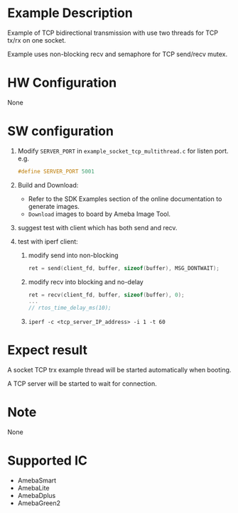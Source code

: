 # Example Description

Example of TCP bidirectional transmission with use two threads for TCP tx/rx on one socket.

Example uses non-blocking recv and semaphore for TCP send/recv mutex.

# HW Configuration

None

# SW configuration

1. Modify `SERVER_PORT` in `example_socket_tcp_multithread.c` for listen port. e.g.
	```C
	#define SERVER_PORT 5001
	```

2. Build and Download:
   * Refer to the SDK Examples section of the online documentation to generate images.
   * `Download` images to board by Ameba Image Tool.

3. suggest test with client which has both send and recv.

4. test with iperf client:
	1. modify send into non-blocking
		```C
		ret = send(client_fd, buffer, sizeof(buffer), MSG_DONTWAIT);
		```
	2. modify recv into blocking and no-delay
		```C
		ret = recv(client_fd, buffer, sizeof(buffer), 0);
		...
		// rtos_time_delay_ms(10);
		```
	3. `iperf -c <tcp_server_IP_address> -i 1 -t 60`

# Expect result

A socket TCP trx example thread will be started automatically when booting.

A TCP server will be started to wait for connection.

# Note

None

# Supported IC

- AmebaSmart
- AmebaLite
- AmebaDplus
- AmebaGreen2
